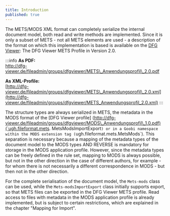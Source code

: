 ```yaml
---
title: Introduction
published: true
---
```


The METS/MODS XML format can completely serialize the internal document model, both read and write methods are implemented. Since it is only a subset of METS - not all METS elements are used - a description of the format on which this implementation is based is available on the [DFG Viewer](http://dfg-viewer.de/): The DFG Viewer METS Profile in Version 2.0.

:::info
**As PDF:**  
[http://dfg-viewer.de/fileadmin/groups/dfgviewer/METS\_Anwendungsprofil\_2.0.pdf ](http://dfg-viewer.de/fileadmin/groups/dfgviewer/METS_Anwendungsprofil_2.0.pdf%20)

**As XML-Profile:**  
[http://dfg-viewer.de/fileadmin/groups/dfgviewer/METS\_Anwendungsprofil\_2.0.xml](http://dfg-viewer.de/fileadmin/groups/dfgviewer/METS_Anwendungsprofil_2.0.xml)
:::

The structure types are always serialized in METS, the metadata in the MODS format of the \[DFG Viewer profile\] ([http://dfg-viewer.de/fileadmin/groups/dfgviewer/MODS\_Anwendungsprofil\_1.0.pdf)(\`ugh.fileformat.mets](http://dfg-viewer.de/fileadmin/groups/dfgviewer/MODS_Anwendungsprofil_1.0.pdf%29%28`ugh.fileformat.mets). MetsModsImportExport`) or in a Goobi namespace within the MODS extension tag (`ugh.fileformat.mets.MetsMods\`). This separation is necessary because a mapping of the metadata types of the document model to the MODS types AND REVERSE is mandatory for storage in the MODS application profile. However, since the metadata types can be freely defined in the rule set, mapping to MODS is always possible, but not in the other direction in the case of different authors, for example - for whom there is not necessarily a different correspondence in MODS - but then not in the other direction.

For the complete serialisation of the document model, the `Mets-mods` class can be used, while the `Mets-modsImportExport` class initially supports export, so that METS files can be exported in the DFG Viewer METS profile. Read access to files with metadata in the MODS application profile is already implemented, but is subject to certain restrictions, which are explained in the chapter "Mapping for Import".

